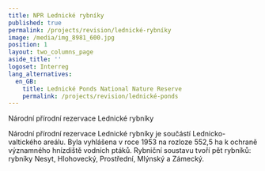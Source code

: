 ```yaml
---
title: NPR Lednické rybníky
published: true
permalink: /projects/revision/lednické-rybníky
image: /media/img_8981_600.jpg
position: 1
layout: two_columns_page
aside_title: ''
logoset: Interreg
lang_alternatives:
  en_GB:
    title: Lednické Ponds National Nature Reserve
    permalink: /projects/revision/lednické-ponds
---
```

Národní přírodní rezervace Lednické rybníky

Národní přírodní rezervace Lednické rybníky je součástí Lednicko-valtického areálu. Byla vyhlášena v roce 1953 na rozloze 552,5 ha k ochraně významného hnízdiště vodních ptáků. Rybniční soustavu tvoří pět rybníků: rybníky Nesyt, Hlohovecký, Prostřední, Mlýnský a Zámecký.
